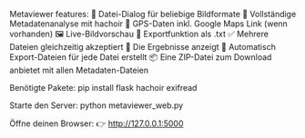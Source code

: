 Metaviewer features:
📂 Datei-Dialog für beliebige Bildformate
🧠 Vollständige Metadatenanalyse mit hachoir
🧭 GPS-Daten inkl. Google Maps Link (wenn vorhanden)
🖼️ Live-Bildvorschau
💾 Exportfunktion als .txt
✅ Mehrere Dateien gleichzeitig akzeptiert
🧾 Die Ergebnisse anzeigt
💾 Automatisch Export-Dateien für jede Datei erstellt
📦 Eine ZIP-Datei zum Download anbietet mit allen Metadaten-Dateien


Benötigte Pakete:
 pip install flask hachoir exifread

Starte den Server: 
  python metaviewer_web.py

Öffne deinen Browser:
👉 http://127.0.0.1:5000
